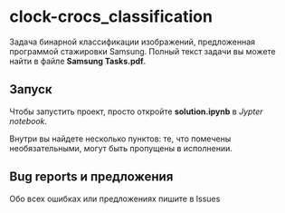 # clock-crocs_classification
Задача бинарной классификации изображений, предложенная программой стажировки Samsung.
Полный текст задачи вы можете найти в файле __Samsung Tasks.pdf__.

## Запуск
Чтобы запустить проект, просто откройте __solution.ipynb__ в _Jypter notebook_.

Внутри вы найдете несколько пунктов: те, что помечены необязательными, могут быть пропущены в исполнении.

## Bug reports и предложения
Обо всех ошибках или предложениях пишите в Issues
